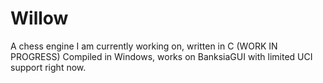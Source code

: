 # Willow
A chess engine I am currently working on, written in C (WORK IN PROGRESS)
Compiled in Windows, works on BanksiaGUI with limited UCI support right now.
